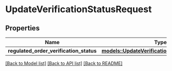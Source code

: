 # UpdateVerificationStatusRequest

## Properties

Name | Type | Description | Notes
------------ | ------------- | ------------- | -------------
**regulated_order_verification_status** | [**models::UpdateVerificationStatusRequestBody**](UpdateVerificationStatusRequestBody.md) |  | 

[[Back to Model list]](../README.md#documentation-for-models) [[Back to API list]](../README.md#documentation-for-api-endpoints) [[Back to README]](../README.md)



